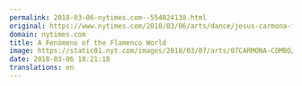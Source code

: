 ```yaml
---
permalink: 2018-03-06-nytimes.com--554024138.html
original: https://www.nytimes.com/2018/03/06/arts/dance/jesus-carmona-flamenco-festival-impetus.html?partner=rss&amp;emc=rss
domain: nytimes.com
title: A Fenómeno of the Flamenco World
image: https://static01.nyt.com/images/2018/03/07/arts/07CARMONA-COMBO/07CARMONA-COMBO-mediumThreeByTwo440.jpg
date: 2018-03-06 18:21:18
translations: en
---
```


